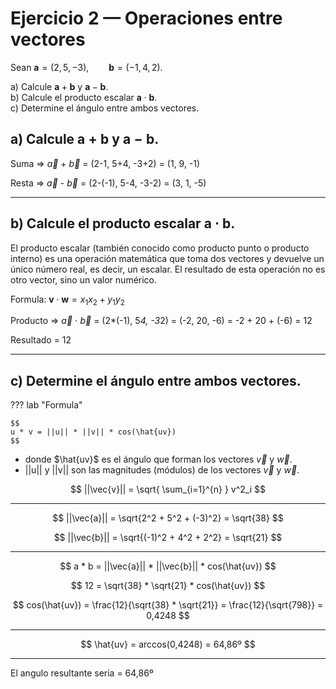 # Ejercicio 2 — Operaciones entre vectores

Sean $\mathbf{a}=(2,5,-3),\qquad \mathbf{b}=(-1,4,2).$

a) Calcule $\mathbf{a}+\mathbf{b}$ y $\mathbf{a}-\mathbf{b}$.  
b) Calcule el producto escalar $\mathbf{a}\cdot\mathbf{b}$.  
c) Determine el ángulo entre ambos vectores.


## a) Calcule $\mathbf{a}+\mathbf{b}$ y $\mathbf{a}-\mathbf{b}$. 

Suma =>  $\vec{a}$ + $\vec{b}$ = (2-1, 5+4, -3+2) = (1, 9, -1)

Resta =>  $\vec{a}$ - $\vec{b}$ = (2-(-1), 5-4, -3-2) = (3, 1, -5)

---

## b) Calcule el producto escalar $\mathbf{a}\cdot\mathbf{b}$.  

El producto escalar (también conocido como producto punto o producto interno) es una operación matemática que toma dos vectores y devuelve un único número real, es decir, un escalar. El resultado de esta operación no es otro vector, sino un valor numérico.

Formula: $\mathbf{v}\cdot \mathbf{w}=x_{1}x_{2}+y_{1}y_{2}$

Producto =>  $\vec{a}$ $\cdot$ $\vec{b}$ = (2*(-1), 5*4, -3*2) = (-2, 20, -6) = -2 + 20 + (-6) = 12

Resultado = 12

---

## c) Determine el ángulo entre ambos vectores.

??? lab "Formula"

    $$
    u * v = ||u|| * ||v|| * cos(\hat{uv})
    $$

* donde $\hat{uv}$ es el ángulo que forman los vectores $\vec{v}$ y $\vec{w}$.
* ||u|| y ||v|| son las magnitudes (módulos) de los vectores $\vec{v}$ y $\vec{w}$.  

$$
||\vec{v}|| = \sqrt{ \sum_{i=1}^{n} } v^2_i
$$

--------

$$
||\vec{a}|| =  \sqrt{2^2 + 5^2 + (-3)^2} = \sqrt{38}
$$

$$
||\vec{b}|| =  \sqrt{(-1)^2 + 4^2 + 2^2} = \sqrt{21}
$$

-------------

$$
a * b = ||\vec{a}|| * ||\vec{b}|| * cos(\hat{uv})
$$

$$
12 = \sqrt{38} * \sqrt{21} * cos(\hat{uv})
$$

$$
cos(\hat{uv}) = \frac{12}{\sqrt{38} * \sqrt{21}} = \frac{12}{\sqrt{798}} = 0,4248
$$

--------
$$
\hat{uv} = arccos(0,4248) = 64,86º
$$

----
El angulo resultante seria = 64,86º